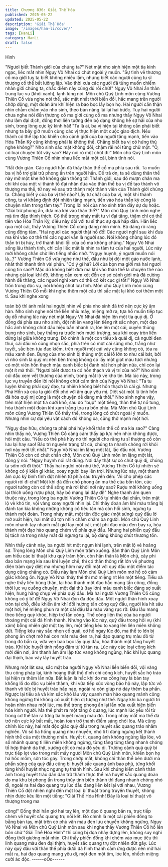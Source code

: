 ```yaml
---
title: Chương 836: Giải Thể Hóa
published: 2025-05-22
updated: 2025-05-22
description: 'Giải Thể Hóa'
image: '/images/han-li/cover/'
tags: [HanLi]
category: HanLi
draft: false
---
```


Hình

"Ngươi biết Thánh giới của chúng ta?" Nét mặt nho sinh hiện một
tia kinh ngạc, liếc mắt nhìn Ngụy Vô Nhai có chút ngoài ý muốn.
"Sự tình về thượng cổ ma giới tuy ta biết không nhiều lắm, nhưng
biết các ngươi cùng tu sĩ thượng cổ thế bất lưỡng lập. Vào thời
xưa các người đã từng muốn chiếm nhân giới chúng ta, chắc
điểm này cũng đủ rồi chứ!" Ngụy Vô Nhai ẩn thân trung lục vụ
(khói xanh), lạnh lùng nói.
Môn chủ Quỷ Linh môn cùng Vương Thiên Cổ vừa nghe nói thế,
sắc mặt nhất thời biến đổi, hắc mang trên người chớp động, một
đoàn âm khí hiện ra bao bọc lấy bọn họ.
Hai người cẩn thận nhìn chằm chằm vào nho sinh, theo bản năng
lùi lại hai bước.
Tuy hai người chưa nghe nói đến thượng cổ ma giới cùng cổ ma
nhưng thấy Ngụy Vô Nhai như lâm đại địch, đồng thời liên tưởng
đến bộ dạng không hề sợ hãi của nho sinh, trong lòng cực kỳ kinh
hãi!
"Ta là ai, ba vị hiện tại không cần phải biết nhưng ta bây giờ muốn
cùng các vị thực hiện một cuộc giao dịch. Nếu thành có thể lập
tức khiến cho cảnh giới của ba người tăng mạnh, tiến vào Hóa
Thần Kỳ cũng không phải là không thể. Chẳng biết ba vị có hứng
thú nghe không?" Nho sinh sắc mặt không đổi, chậm rãi nói từng
chữ một.
"Ồ, có loại chuyện tốt vậy sao? Hãy nói rõ một chút đi!" Môn chủ
Quỷ Linh môn cùng Vương Thiên Cổ nhìn nhau liếc mắt một cái,
bình tĩnh nói.

"Rất đơn giản. Các ngươi hẳn đã thấy thân thể cổ ma phía sau
rồi. Ta muốn ba vị hỗ trợ giải trừ phong ấn trên người hắn. Để trả
ơn, ta sẽ dùng thân thể này mở một khe hở không gian thông tới
Thánh giới, sau đó mượn chân ma chi khí của một vị thánh tổ đại
nhân đưa vào thân thể ba vị để tạo thành vô thượng ma thể, từ
nay về sau trở thành một thành viên của Thánh giới chúng ta.
Chẳng biết ý của ba vị thế nào? Lấy tư chất của ba vị, một khi
thành công, tu vi khẳng định đột nhiên tăng mạnh, tiến vào hóa
thần kỳ cũng là chuyện nằm trong tầm tay." Trong lời nói của nho
sinh tràn đầy sự dụ hoặc.
"Giải trừ phong ấn, đưa ma khí vào thân thể?" Môn chủ Quỷ Linh
môn nghe mà tim đập thình thịch.
Có thể trong nháy mắt tu vi đại tăng, thậm chí có thể tiến vào Hóa
Thần Kỳ, điều này đối với tu sĩ thực sự quá hấp dẫn.
Hắn liếc qua một cái, thấy Vương Thiên Cổ cũng đang nhìn mình.
Bộ dáng rõ ràng cũng động tâm.
"Hai người các ngươi thật hồ đồ! Các ngươi nghĩ sau khi đưa ma
khí vào cơ thể thì các ngươi vẫn là người sao. Nói không chừng
lúc đó thần trí bị hủy, trở thành khôi lỗi của cổ ma không chừng."
Ngụy Vô Nhai sống lâu thành tinh, chỉ cần liếc mắt là nhìn ra tâm
tư của hai người. Lúc này mới không chần chờ lên tiếng nhắc
nhở.
"Ngụy huynh, ý ngươi muốn nói là…?" Vương Thiên Cổ vừa nghe
như thế, đầu như bị dội một gáo nước lạnh, nhất thời thanh tỉnh
vài phần.
"Có ý gì hả? Lời của bọn ma giới mà hai ngươi cũng tin sao?! Mặc
dù không biết đưa ma khí vào thân thể là chuyện thế nào nhưng
cái loại khí độ, không cần xem xét đến cơ sở cảnh giới mà đã
cường hành đề thăng, các ngươi nghĩ xem có thể có kết cục gì
tốt!" Ngụy Vô Nhai trốn trong độc vụ, nói không chút lưu tình.
Môn chủ Quỷ Linh môn cùng Vương Thiên Cổ mỗi khi nghe thêm
một câu thì sắc mặt lại khó coi thêm một tí. Sau khi nghe xong

toàn bộ thì ánh mắt hai người nhìn về phía nho sinh đã trở nên
cực kỳ âm hàn.
Nho sinh nghe nói thế liền nhíu mày, miệng mở ra, tựa hồ muốn
tiếp tục dụ dỗ nhưng lúc này nét mặt Ngụy Vô Nhai đã hiện lên
một tia quỷ dị.
Ở đống đá phía sau nho sinh, đột nhiên vang lên tiếng rít sắc
nhọn, một đạo hắc ảnh không chút dấu hiệu bắn nhanh ra, lóe lên
một cái, xuyên thủng bụng nho sinh, bay thẳng ra trước hơn mười
trượng, sau khi xoay tròn liền dừng lại giữa không trung.
Đó chính là một con tiểu xà quái dị, cả người đen thui, cái đầu vô
cùng nhọn sắc, phía trên có một cái sừng nhỏ, trắng như tuyết,
sắc bén tựa đao kiếm, trên người một cái vảy cũng không có, tỏa
ra màu xanh đen.
Bụng của nho sinh bị thủng một cái lỗ lớn to như cái bát, bởi vì
nho sinh là quỷ mị nên bên trong không có lấy một giọt máu tươi
nhưng có một viên hồn thạch màu xanh biếc bị đánh nát hơn
phân nửa, chỉ còn lại một ít mà thôi.
"Ngươi biết được ta có hồn thạch và vị trí của nó?" Nho sinh cúi
đầu xem vết thương của mình, trong mắt lộ vẻ khó tin.
Mà lúc này, trong lục vụ truyền đến lời nói không chút cảm tình
của Ngụy Vô Nhai:
"Ta tu luyện không phải quỷ đạo, tự nhiên không biết hồn thạch là
cái gì. Nhưng Phá Hồn xà của ta giỏi đối phó với âm quỷ yêu mị.
Diệt sát một lũ tinh hồn đã hóa quỷ mị cũng là một chuyện dễ
dàng mà thôi."
Nho sinh nghe vậy, trên mặt hiện một tia cười khổ, sau đó "bụp"
một tiếng, thân thể tự nổ tung, hóa thành một đoàn khí xám trắng
tỏa ra bốn phía.
Mà Môn chủ Quỷ Linh môn cùng Vương Thiên Cổ thấy thế, trong
lòng có chút ngoài ý muốn. Nhưng nhìn cự đại yêu vật cách đó
không xa, cũng thở mạnh một hơi.

"Ngụy đạo hữu, chúng ta phải phá hủy khối thân thể cổ ma kia
sao?" Càng nhìn thấy nó, Vương Thiên Cổ càng cảm thấy áp lực
nên nhịn không được, hỏi một câu.
"Nếu có thể phá hủy nó thì ngươi cho rằng tu sĩ thượng cổ còn lưu
lại hay sao! Bảo trì nguyên trạng tất cả, chúng ta nhanh chóng rời
khỏi nơi này mới tốt nhất." Ngụy Vô Nhai im lặng một lát, lắc đầu
nói.
Vương Thiên Cổ còn có chút chần chờ, Môn chủ Quỷ Linh môn
im lặng một lát, đồng ý nói:
"Ngụy huynh nói rất đúng. Nơi đây thật sự có chút quỷ dị, chúng
ta sớm rời đi thôi."
Thấy hai người nói như thế, Vương Thiên Cổ tự nhiên sẽ không
có ý kiến gì khác, xoay người bay lên trời. Nhưng lúc này, một
thanh âm cực kỳ bình tĩnh đột nhiên từ phía sau truyền đến:
"Ai cho phép các ngươi rời đi chứ! Một khi đã đến chỗ phong ấn
ma thể của bổn tôn, các ngươi tưởng còn có thể sống mà rời khỏi
nơi này sao? Rượu mời không uống lại thích uống rượu phạt, hãy
bỏ mạng lại đây đi!"
Nghe thanh âm quen thuộc này, trong lòng ba người Vương Thiên
Cổ tự nhiên đại chấn, trên mặt lộ vẻ khó tin, vội vàng xoay người
nhìn lại.
Chỉ thấy đoàn âm khí màu trắng bị đánh tan kia không những
không có tiêu tán mà còn hồi sinh, ngưng tụ thành một đoàn.
Trong nháy mắt, một tên độc giác (một sừng) quỷ đầu lờ mờ xuất
hiện, hai mắt dữ tợn nhìn chằm chằm ba người.
Môn chủ Quỷ Linh môn nhanh tay nhanh mắt giơ tay một cái, một
phi đao màu đen bay ra, hóa thành một đạo hào quang chém về
phía quỷ đầu. Nhưng hai phiến quỷ đầu bị tách ra trong nháy mắt
đã ngưng tụ lại, bộ dáng không chút thương tổn.

Nhìn thấy cảnh này, ba người hít một ngụm khí lạnh, trên mặt lộ
vẻ hoảng sợ.
Trong lòng Môn chủ Quỷ Linh môn trầm xuống.
Bản thân Quỷ Linh Môn am hiểu các bí thuật khu quỷ trảm hồn,
còn hắn thân là Môn chủ, cây phi đao bản mạng kia sau khi luyện
chế, thì có thần thông rất lớn về phương diện trảm quỷ diệt ma
nhưng hôm nay đối mặt với quỷ đầu một điểm tác dụng cũng
chẳng có.
Điều này làm Môn chủ Quỷ Linh môn mơ hồ có cảm giác không
ổn.
Ngụy Vô Nhai thấy thế thì mở miệng rít lên một tiếng. Tiểu xà
nghe thấy liền búng thân, lại hóa thành một đạo hắc mang tấn
công, đồng thời lục vụ cuồng chuyển, một đại thủ (tay lớn) màu
xanh biếc đáng sợ xuất hiện, hung hăng chụp về phía quỷ đầu.
Mà hai người Vương Thiên Cổ cũng không có ý tứ để Ngụy Vô
Nhai đơn đả độc đấu. Một người thân hình xoay tròn tại chỗ, điều
khiển âm khí đổi hướng tấn công quỷ đầu, người kia hít sâu một
hơi, hé miệng phun ra một cái đầu lâu màu vàng rực rỡ. Đầu lâu
mang theo tiếng quỷ khóc, hiệp trợ tấn công.
Thế công liên thủ của ba người thoáng một cái đã hình thành.
Nhưng vào lúc này, quỷ đầu trong hôi vụ (khí xám) bỗng nhiên giơ
một tay lên, một tiếng kêu to vang lên liên miên không dứt. Tiếng
kêu này sắc nhọn cổ quái, cơ hồ ngay lúc đó, ma thể to lớn bị
phong ấn chợt mở hai con mắt màu đen ra, hai đạo quang trụ
màu đỏ từ trong đó bắn ra, vừa vẹn bao bọc lấy quỷ đầu, hóa
thành một tầng huyết tráo.
Khí tức huyết tinh nồng đậm từ từ tản ra.
Lúc này các loại công kích mới đến nơi, âm thanh ầm ầm lập tức
vang không ngừng, hắc khí lục quang đại thịnh, bao vây lấy huyết
tráo.

Nhưng một lát sau, sắc mặt ba người Ngụy Vô Nhai liền biến đổi,
vội vàng thu công pháp lại, kinh hoảng thất thố đình chỉ công kích,
huyết sắc hộ tráo lại hiện ra thêm lần nữa.
Bất luận là hắc khí do ma công hay là bàn tay khổng lồ do độc vụ
biến thành, khi vừa tiếp xúc vòng bảo hộ này, lập tức vô thanh vô
tức bị huyết tráo hấp nạp, ngoài ra còn giúp nó dày thêm ba phần.
Ngược lại tiểu xà và kim sắc khô lâu vây quanh màn hào quang
mãnh công không ngừng thì không có xuất hiện dị tượng như thế.
Ngay khi ba người trì hoãn nhìn nhau một lúc, ma thể trong phong
ấn lại lần nữa xuất hiện biến hóa kinh người. Ma thể phát ra một
tầng ô quang, lúc mạnh lúc yếu rồi từ trong cơ thể tản ra từng tia
huyết mang màu đỏ.
Trong nháy mắt ma thể đã trở nên cực kỳ bắt mắt, hoàn toàn trở
thành điểm sáng chói lòa.
Mà cũng chính lúc này, hai mắt độc giác quỷ đầu trong huyết sắc
quang tráo nhắm nghiền. Vô số tia hồng quang nhu nhuyễn, nhỏ li
ti đang ngưng kết thành hình thể của một thường nhân.
Huyết ti, quang ảnh không ngừng lấp lóe, vô số nhánh quang ti
liên miên không ngừng, từng tầng từng tầng nhanh chóng tổ hợp
thành da thịt, xương cốt có màu đỏ yêu dị. Trường cảnh quá quỷ
bí trực tiếp lọt vào trong mắt mấy người Môn chủ Quỷ Linh môn,
khiến bọn họ há hốc mồm, sởn tóc gáy.
Trong chớp mắt, không chỉ thân thể bên dưới mà phần sừng của
quỷ đầu cũng bị huyết sắc quang ảnh bao phủ, từng khối từng
khối huyết nhục ngưng tụ thành hình.
Sau khi chứng kiến cảnh thân ảnh trong huyết tráo dần dân trở
thành thực thể mà huyết sắc quang đoàn do ma khu bị phong ấn
trong thủy tinh biến thành thì đang nhanh chóng nhỏ đi, ngoài ra
hai đạo quang trụ lúc đầu đang liên kết lại với nhau, Vương Thiên
Cổ đột nhiên nghĩ đến một loại bí thuật trong truyền thuyết, không
nhịn được kêu lên một tiếng:
"Giải Thể Hóa Hình! Đây là loại bí thuật vô thượng trong ma

công!"
Đồng thời hắn giơ hai tay lên, một đạo ô quang bắn ra, trực tiếp
chém về huyết sắc quang trụ nối kết. Đó chính là một cái phiến
đồng to bằng bàn tay, mặt trên có phù văn màu đen lưu chuyển
không ngừng.
Ngụy Vô Nhai và Môn chủ Quỷ Linh môn sau khi nghe thấy
Vương Thiên Cổ hô lên bốn chữ "Giải Thể Hóa Hình" thì cũng bị
dọa nhảy dựng lên, không suy nghĩ đồng thời giương mắt nhìn.
Chỉ thấy phiến đồng khi chém vào mục tiêu thì linh quang màu
đen đại thịnh, huyết sắc quang trụ đột nhiên đứt gãy.
Lúc này quỷ đầu với thân thể phía dưới đã hình thành cảm ứng
được nên mở hai mắt ra, hai đạo quang mang yêu dị, một đen
một tím, lóe lên, nhếch miệng cười ác độc.
------oOo------
